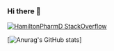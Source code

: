 ### Hi there 👋


[![HamiltonPharmD StackOverflow](https://stackoverflow-badge.herokuapp.com/api/StackOverflowBadge/4025874)]([https://stackoverflow.com/users/14122375/hamiltonpharmd](https://stackoverflow.com/users/4025874/daniel-lee))

[![Anurag's GitHub stats](https://github-readme-stats.vercel.app/api?username=Dannylee12&count_private=true&show_icons=true&include_all_commits=true&hide=stars,issues,contribs)]


<!--
**DannyLee12/DannyLee12** is a ✨ _special_ ✨ repository because its `README.md` (this file) appears on your GitHub profile.

Here are some ideas to get you started:

- 🔭 I’m currently working on ...
- 🌱 I’m currently learning ...
- 👯 I’m looking to collaborate on ...
- 🤔 I’m looking for help with ...
- 💬 Ask me about ...
- 📫 How to reach me: ...
- 😄 Pronouns: ...
- ⚡ Fun fact: ...
-->
